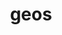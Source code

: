 ---
title: "geos"
layout: cache
categories: [package, develop]
meta: {"versions": ["3.12.1", "3.12.2"], "compilers": ["apple-clang@=15.0.0", "gcc@=11.4.0"], "oss": ["ubuntu22.04", "ventura"], "platforms": ["darwin", "linux"], "targets": ["aarch64", "x86_64_v3"], "stacks": ["ml-darwin-aarch64-mps", "ml-linux-x86_64-cpu", "ml-linux-x86_64-cuda", "root"], "num_specs": 10, "num_specs_by_stack": {"root": 10, "ml-darwin-aarch64-mps": 5, "ml-linux-x86_64-cuda": 5, "ml-linux-x86_64-cpu": 5}}
spec_details: [{"hash": "6gc4sg6br7tnumffp6bdrvx2viqgdubh", "compiler": "apple-clang@=15.0.0", "versions": ["3.12.1"], "os": "ventura", "platform": "darwin", "target": "aarch64", "variants": ["build_system=cmake", "build_type=Release", "generator=ninja", "~ipo", "+shared"], "stacks": ["root", "ml-darwin-aarch64-mps"], "size": "-", "tarball": "https://binaries.spack.io/develop/build_cache/darwin-ventura-aarch64/apple-clang-15.0.0/geos-3.12.1/darwin-ventura-aarch64-apple-clang-15.0.0-geos-3.12.1-6gc4sg6br7tnumffp6bdrvx2viqgdubh.spack"}, {"hash": "fv35vmdqb5urf36lkm64ek5gd4hw4ygk", "compiler": "apple-clang@=15.0.0", "versions": ["3.12.2"], "os": "ventura", "platform": "darwin", "target": "aarch64", "variants": ["build_system=cmake", "build_type=Release", "generator=ninja", "~ipo", "+shared"], "stacks": ["root", "ml-darwin-aarch64-mps"], "size": "-", "tarball": "https://binaries.spack.io/develop/build_cache/darwin-ventura-aarch64/apple-clang-15.0.0/geos-3.12.2/darwin-ventura-aarch64-apple-clang-15.0.0-geos-3.12.2-fv35vmdqb5urf36lkm64ek5gd4hw4ygk.spack"}, {"hash": "nyhipndnncsaurljqzpvicijt7qd77b3", "compiler": "apple-clang@=15.0.0", "versions": ["3.12.1"], "os": "ventura", "platform": "darwin", "target": "aarch64", "variants": ["build_system=cmake", "build_type=Release", "generator=ninja", "~ipo", "+shared"], "stacks": ["root", "ml-darwin-aarch64-mps"], "size": "-", "tarball": "https://binaries.spack.io/develop/build_cache/darwin-ventura-aarch64/apple-clang-15.0.0/geos-3.12.1/darwin-ventura-aarch64-apple-clang-15.0.0-geos-3.12.1-nyhipndnncsaurljqzpvicijt7qd77b3.spack"}, {"hash": "z5qxv57scqvkg3fkxnufd3nmtgvmqejh", "compiler": "apple-clang@=15.0.0", "versions": ["3.12.2"], "os": "ventura", "platform": "darwin", "target": "aarch64", "variants": ["build_system=cmake", "build_type=Release", "generator=ninja", "~ipo", "+shared"], "stacks": ["root", "ml-darwin-aarch64-mps"], "size": "-", "tarball": "https://binaries.spack.io/develop/build_cache/darwin-ventura-aarch64/apple-clang-15.0.0/geos-3.12.2/darwin-ventura-aarch64-apple-clang-15.0.0-geos-3.12.2-z5qxv57scqvkg3fkxnufd3nmtgvmqejh.spack"}, {"hash": "gxurye4466sshjbq6p3pdcnrands7xer", "compiler": "apple-clang@=15.0.0", "versions": ["3.12.2"], "os": "ventura", "platform": "darwin", "target": "aarch64", "variants": ["build_system=cmake", "build_type=Release", "generator=ninja", "~ipo", "+shared"], "stacks": ["root", "ml-darwin-aarch64-mps"], "size": "-", "tarball": "https://binaries.spack.io/develop/build_cache/darwin-ventura-aarch64/apple-clang-15.0.0/geos-3.12.2/darwin-ventura-aarch64-apple-clang-15.0.0-geos-3.12.2-gxurye4466sshjbq6p3pdcnrands7xer.spack"}, {"hash": "3cfulbdmtxpaq7kcd7h656per3mbpjpv", "compiler": "gcc@=11.4.0", "versions": ["3.12.1"], "os": "ubuntu22.04", "platform": "linux", "target": "x86_64_v3", "variants": ["build_system=cmake", "build_type=Release", "generator=ninja", "~ipo", "+shared"], "stacks": ["ml-linux-x86_64-cuda", "root", "ml-linux-x86_64-cpu"], "size": "-", "tarball": "https://binaries.spack.io/develop/build_cache/linux-ubuntu22.04-x86_64_v3/gcc-11.4.0/geos-3.12.1/linux-ubuntu22.04-x86_64_v3-gcc-11.4.0-geos-3.12.1-3cfulbdmtxpaq7kcd7h656per3mbpjpv.spack"}, {"hash": "hjghpsfexnfejq7nvjmx5sr74hvh5yuc", "compiler": "gcc@=11.4.0", "versions": ["3.12.2"], "os": "ubuntu22.04", "platform": "linux", "target": "x86_64_v3", "variants": ["build_system=cmake", "build_type=Release", "generator=ninja", "~ipo", "+shared"], "stacks": ["ml-linux-x86_64-cuda", "root", "ml-linux-x86_64-cpu"], "size": "-", "tarball": "https://binaries.spack.io/develop/build_cache/linux-ubuntu22.04-x86_64_v3/gcc-11.4.0/geos-3.12.2/linux-ubuntu22.04-x86_64_v3-gcc-11.4.0-geos-3.12.2-hjghpsfexnfejq7nvjmx5sr74hvh5yuc.spack"}, {"hash": "yhysz6bwginpgnbnqxkczxs5x4o5dhpm", "compiler": "gcc@=11.4.0", "versions": ["3.12.1"], "os": "ubuntu22.04", "platform": "linux", "target": "x86_64_v3", "variants": ["build_system=cmake", "build_type=Release", "generator=ninja", "~ipo", "+shared"], "stacks": ["ml-linux-x86_64-cuda", "root", "ml-linux-x86_64-cpu"], "size": "-", "tarball": "https://binaries.spack.io/develop/build_cache/linux-ubuntu22.04-x86_64_v3/gcc-11.4.0/geos-3.12.1/linux-ubuntu22.04-x86_64_v3-gcc-11.4.0-geos-3.12.1-yhysz6bwginpgnbnqxkczxs5x4o5dhpm.spack"}, {"hash": "td3nb2ekfhlxvypxhky5qb3d3potkdtn", "compiler": "gcc@=11.4.0", "versions": ["3.12.2"], "os": "ubuntu22.04", "platform": "linux", "target": "x86_64_v3", "variants": ["build_system=cmake", "build_type=Release", "generator=ninja", "~ipo", "+shared"], "stacks": ["ml-linux-x86_64-cuda", "root", "ml-linux-x86_64-cpu"], "size": "-", "tarball": "https://binaries.spack.io/develop/build_cache/linux-ubuntu22.04-x86_64_v3/gcc-11.4.0/geos-3.12.2/linux-ubuntu22.04-x86_64_v3-gcc-11.4.0-geos-3.12.2-td3nb2ekfhlxvypxhky5qb3d3potkdtn.spack"}, {"hash": "q43phtmm4gvjwfdlqrrt2ow4gfl7uw3e", "compiler": "gcc@=11.4.0", "versions": ["3.12.2"], "os": "ubuntu22.04", "platform": "linux", "target": "x86_64_v3", "variants": ["build_system=cmake", "build_type=Release", "generator=ninja", "~ipo", "+shared"], "stacks": ["ml-linux-x86_64-cuda", "root", "ml-linux-x86_64-cpu"], "size": "-", "tarball": "https://binaries.spack.io/develop/build_cache/linux-ubuntu22.04-x86_64_v3/gcc-11.4.0/geos-3.12.2/linux-ubuntu22.04-x86_64_v3-gcc-11.4.0-geos-3.12.2-q43phtmm4gvjwfdlqrrt2ow4gfl7uw3e.spack"}]
---